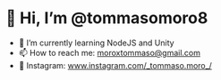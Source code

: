 # 👋 Hi, I’m @tommasomoro8
- 🌱 I’m currently learning NodeJS and Unity
- 📫 How to reach me: moroxtommaso@gmail.com
- 👀 Instagram: www.instagram.com/_tommaso.moro_/
